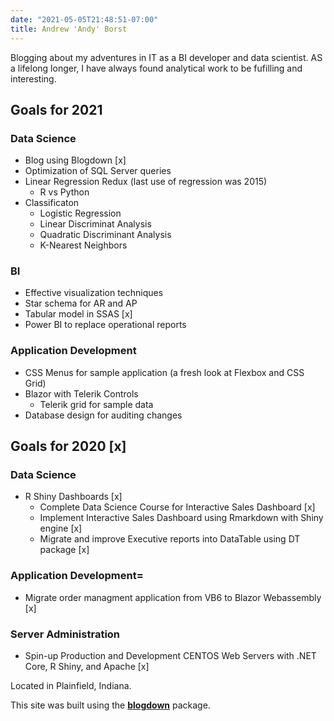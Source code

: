 ```yaml
---
date: "2021-05-05T21:48:51-07:00"
title: Andrew 'Andy' Borst
---
```


Blogging about my adventures in IT as a BI developer and data scientist. AS a lifelong longer, I have always found analytical work to be fufilling and interesting. 

## Goals for 2021
### Data Science
* Blog using Blogdown [x]
* Optimization of SQL Server queries 
* Linear Regression Redux (last use of regression was 2015)
  + R vs Python 
* Classificaton 
  + Logistic Regression
  + Linear Discriminat Analysis
  + Quadratic Discriminant Analysis
  + K-Nearest Neighbors

### BI 
* Effective visualization techniques
* Star schema for AR and AP 
* Tabular model in SSAS [x]
* Power BI to replace operational reports

### Application Development
* CSS Menus for sample application (a fresh look at Flexbox and CSS Grid)
* Blazor with Telerik Controls
  + Telerik grid for sample data
* Database design for auditing changes
  

## Goals for 2020 [x]
  ### Data Science
  * R Shiny Dashboards [x]
    + Complete Data Science Course for Interactive Sales Dashboard [x]
    + Implement Interactive Sales Dashboard using Rmarkdown with Shiny engine [x]
    + Migrate and improve Executive reports into DataTable using DT package [x]

  ### Application Development=
  * Migrate order managment application from VB6 to Blazor Webassembly [x]
  
  ### Server Administration
  *  Spin-up Production and Development CENTOS Web Servers with .NET Core, R Shiny, and Apache [x]



Located in Plainfield, Indiana. 

This site was built using the [**blogdown**](https://github.com/rstudio/blogdown) package. 
